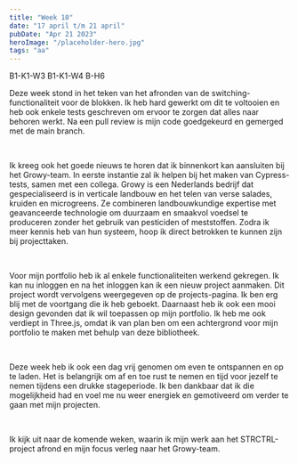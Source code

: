 ```yaml
---
title: "Week 10"
date: "17 april t/m 21 april"
pubDate: "Apr 21 2023"
heroImage: "/placeholder-hero.jpg"
tags: "aa"
---
```


<div class="flex gap-2 pb-2">
    <span class="cta2">B1-K1-W3</span>
    <span class="cta2">B1-K1-W4</span>
    <span class="cta2">B-H6</span>
</div>

Deze week stond in het teken van het afronden van de switching-functionaliteit voor de blokken. Ik heb hard gewerkt om dit te voltooien en heb ook enkele tests geschreven om ervoor te zorgen dat alles naar behoren werkt. Na een pull review is mijn code goedgekeurd en gemerged met de main branch.

&nbsp;

Ik kreeg ook het goede nieuws te horen dat ik binnenkort kan aansluiten bij het Growy-team. In eerste instantie zal ik helpen bij het maken van Cypress-tests, samen met een collega. Growy is een Nederlands bedrijf dat gespecialiseerd is in verticale landbouw en het telen van verse salades, kruiden en microgreens. Ze combineren landbouwkundige expertise met geavanceerde technologie om duurzaam en smaakvol voedsel te produceren zonder het gebruik van pesticiden of meststoffen. Zodra ik meer kennis heb van hun systeem, hoop ik direct betrokken te kunnen zijn bij projecttaken.

&nbsp;

Voor mijn portfolio heb ik al enkele functionaliteiten werkend gekregen. Ik kan nu inloggen en na het inloggen kan ik een nieuw project aanmaken. Dit project wordt vervolgens weergegeven op de projects-pagina. Ik ben erg blij met de voortgang die ik heb geboekt. Daarnaast heb ik ook een mooi design gevonden dat ik wil toepassen op mijn portfolio. Ik heb me ook verdiept in Three.js, omdat ik van plan ben om een achtergrond voor mijn portfolio te maken met behulp van deze bibliotheek.

&nbsp;

Deze week heb ik ook een dag vrij genomen om even te ontspannen en op te laden. Het is belangrijk om af en toe rust te nemen en tijd voor jezelf te nemen tijdens een drukke stageperiode. Ik ben dankbaar dat ik die mogelijkheid had en voel me nu weer energiek en gemotiveerd om verder te gaan met mijn projecten.

&nbsp;

Ik kijk uit naar de komende weken, waarin ik mijn werk aan het STRCTRL-project afrond en mijn focus verleg naar het Growy-team.
